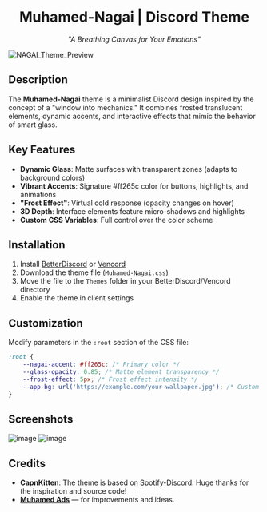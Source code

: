 <div align="center">  
  <h1>Muhamed-Nagai | Discord Theme</h1>  
  <p><em>"A Breathing Canvas for Your Emotions"</em></p>
</div>  

![NAGAI_Theme_Preview](https://github.com/user-attachments/assets/0ad2b58c-50a0-4843-8dda-14bbac210c57)

## Description
The **Muhamed-Nagai** theme is a minimalist Discord design inspired by the concept of a "window into mechanics." It combines frosted translucent elements, dynamic accents, and interactive effects that mimic the behavior of smart glass.

## Key Features
- **Dynamic Glass**: Matte surfaces with transparent zones (adapts to background colors)
- **Vibrant Accents**: Signature #ff265c color for buttons, highlights, and animations
- **"Frost Effect"**: Virtual cold response (opacity changes on hover)
- **3D Depth**: Interface elements feature micro-shadows and highlights
- **Custom CSS Variables**: Full control over the color scheme

## Installation
1. Install [BetterDiscord](https://betterdiscord.app/) or [Vencord](https://vencord.dev/)
2. Download the theme file (`Muhamed-Nagai.css`)
3. Move the file to the `Themes` folder in your BetterDiscord/Vencord directory
4. Enable the theme in client settings

## Customization
Modify parameters in the `:root` section of the CSS file:
```css
:root {
    --nagai-accent: #ff265c; /* Primary color */
    --glass-opacity: 0.85; /* Matte element transparency */
    --frost-effect: 5px; /* Frost effect intensity */
    --app-bg: url('https://example.com/your-wallpaper.jpg'); /* Custom wallpaper */
}
```

## Screenshots
![image](https://github.com/user-attachments/assets/35166e80-cdcb-41a2-aa70-08008aa73565)
![image](https://github.com/user-attachments/assets/ce447c44-9fbd-4318-8965-93f7fad5b393)


## Credits
- **CapnKitten**: The theme is based on [Spotify-Discord](https://github.com/CapnKitten/BetterDiscord/tree/master/Themes/Translucence). Huge thanks for the inspiration and source code!
- **[Muhamed Ads](https://github.com/muhamedlabs)** — for improvements and ideas.
